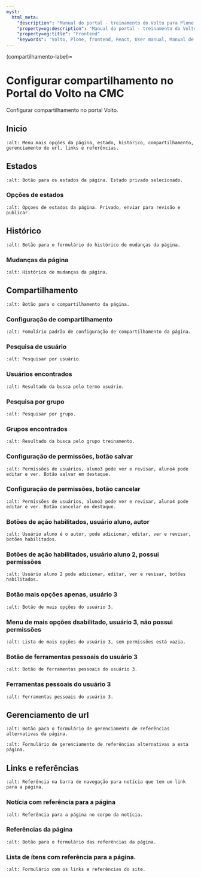 ```yaml
---
myst:
  html_meta:
    "description": "Manual do portal - treinamento do Volto para Plone 6 da CMC. Compartilhamento."
    "property=og:description": "Manual do portal - treinamento do Volto para Plone 6 da CMC. Compartilhamento."
    "property=og:title": "Frontend"
    "keywords": "Volto, Plone, frontend, React, User manual, Manual de usuário, treinamento, compartilhar"
---
```



(compartilhamento-label)=

# Configurar compartilhamento no Portal do Volto na CMC

Configurar compartilhamento no portal Volto.


## Inicio

```{image} ./_static/training/compartilhar/menu-mais-opcoes.png
:alt: Menu mais opções da página, estado, histórico, compartilhamento, gerenciamento de url, links e referências.
```

## Estados

```{image} ./_static/training/compartilhar/link-dropdown-estados.png
:alt: Botão para os estados da página. Estado privado selecionado.
```

### Opções de estados

```{image} ./_static/training/compartilhar/link-dropdown-estados-expandido.png
:alt: Opçoes de estados da página. Privado, enviar para revisão e publicar.
```

## Histórico

```{image} ./_static/training/compartilhar/link-historico-mudancas-da-pagina.png
:alt: Botão para o formulário do histórico de mudanças da página.
```

### Mudanças da página

```{image} ./_static/training/compartilhar/historico-de-mudancas-da-pagina.png
:alt: Histórico de mudanças da página.
```

## Compartilhamento

```{image} ./_static/training/compartilhar/link-compartilhamento-da-pagina.png
:alt: Botão para o compartilhamento da página.
```

### Configuração de compartilhamento

```{image} ./_static/training/compartilhar/compartilhamento-inicio.png
:alt: Fomulário padrão de configuração de compartilhamento da página.
```

### Pesquisa de usuário

```{image} ./_static/training/compartilhar/compartilhamento-pesquisar-usuario.png
:alt: Pesquisar por usuário.
```

### Usuários encontrados

```{image} ./_static/training/compartilhar/compartilhamento-pesquisa-de-usuario-resultado.png
:alt: Resultado da busca pelo termo usuário. 
```

### Pesquisa por grupo

```{image} ./_static/training/compartilhar/compartilhamento-pesquisar-grupo.png
:alt: Pesquisar por grupo.
```

### Grupos encontrados

```{image} ./_static/training/compartilhar/compartilhamento-pesquisa-de-grupo-resultado.png
:alt: Resultado da busca pelo grupo treinamento.
```

### Configuração de permissões, botão salvar

```{image} ./_static/training/compartilhar/compartilhamento-altera-permissao-usuarios-botao-salvar.png
:alt: Permissões de usuários, aluno3 pode ver e revisar, aluno4 pode editar e ver. Botão salvar em destaque.
```

### Configuração de permissões, botão cancelar

```{image} ./_static/training/compartilhar/compartilhamento-altera-permissao-usuarios-botao-cancelar.png
:alt: Permissões de usuários, aluno3 pode ver e revisar, aluno4 pode editar e ver. Botão cancelar em destaque.
```

### Botões de ação habilitados, usuário aluno, autor

```{image} ./_static/training/compartilhar/compartilhamento-acoes-usuario-aluno-da-pagina.png
:alt: Usuário aluno é o autor, pode adicionar, editar, ver e revisar, botões habilitados.
```

### Botões de ação habilitados, usuário aluno 2, possui permissões

```{image} ./_static/training/compartilhar/compartilhamento-acoes-usuario-aluno2-da-pagina.png
:alt: Usuário aluno 2 pode adicionar, editar, ver e revisar, botões habilitados.
```

### Botão mais opções apenas, usuário 3

```{image} ./_static/training/compartilhar/compartilhamento-botao-mais-opcoes-usuario-aluno3-da-pagina.png
:alt: Botão de mais opções do usuário 3.
```

### Menu de mais opções dsabilitado, usuário 3, não possui permissões

```{image} ./_static/training/compartilhar/compartilhamento-mais-opcoes-vazio-usuario-aluno3-da-pagina.png
:alt: Lista de mais opções do usuário 3, sem permissões está vazia.
```

### Botão de ferramentas pessoais do usuário 3

```{image} ./_static/training/compartilhar/compartilhamento-botao-ferramentas-pessoais-usuario-aluno3-da-pagina.png
:alt: Botão de ferramentas pessoais do usuário 3.
```

### Ferramentas pessoais do usuário 3

```{image} ./_static/training/compartilhar/compartilhamento-ferramentas-pessoais-usuario-aluno3-da-pagina.png
:alt: Ferramentas pessoais do usuário 3.
```

## Gerenciamento de url

```{image} ./_static/training/compartilhar/link-gerenciamento-de-urls-da-pagina.png
:alt: Botão para o formulário de gerenciamento de referências alternativas da página.
```

```{image} ./_static/training/compartilhar/gerenciamento-urls-alternativas-da-pagina.png
:alt: Formulário de gerenciamento de referências alternativas a esta página.
```

## Links e referências

```{image} ./_static/training/compartilhar/link-para-noticia.png
:alt: Referência na barra de navegação para notícia que tem um link para a página.
```

### Notícia com referência para a página

```{image} ./_static/training/compartilhar/link-para-pagina-na-noticia.png
:alt: Referência para a página no corpo da notícia.
```

### Referências da página

```{image} ./_static/training/compartilhar/link-referencias-da-pagina.png
:alt: Botão para o formulário das referências da página.
```

### Lista de ítens com referência para a página.

```{image} ./_static/training/compartilhar/links-ou-referencias-associados-a-pagina.png
:alt: Formulário com os links e referências do site.
```